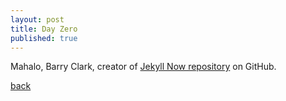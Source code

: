 ```yaml
---
layout: post
title: Day Zero
published: true
---
```




Mahalo, Barry Clark, creator of [Jekyll Now repository](https://github.com/barryclark/jekyll-now) on GitHub.

[back](./)

